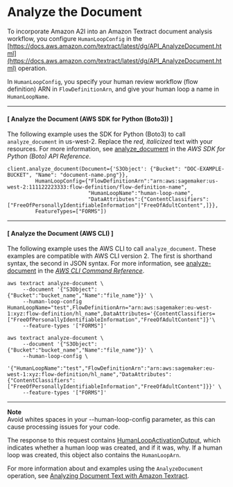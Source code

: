 # Analyze the Document<a name="a2i-textract-run-analyze-document"></a>

To incorporate Amazon A2I into an Amazon Textract document analysis workflow, you configure `HumanLoopConfig` in the [https://docs.aws.amazon.com/textract/latest/dg/API_AnalyzeDocument.html](https://docs.aws.amazon.com/textract/latest/dg/API_AnalyzeDocument.html) operation\.

In `HumanLoopConfig`, you specify your human review workflow \(flow definition\) ARN in `FlowDefinitionArn`, and give your human loop a name in `HumanLoopName`\.

------
#### [  Analyze the Document \(AWS SDK for Python \(Boto3\)\) ]

The following example uses the SDK for Python \(Boto3\) to call `analyze_document` in us\-west\-2\. Replace the *red, italicized* text with your resources\. For more information, see [analyze\_document](https://boto3.amazonaws.com/v1/documentation/api/latest/reference/services/textract.html#Textract.Client.analyze_document) in the *AWS SDK for Python \(Boto\) API Reference*\.

```
client.analyze_document(Document={'S3Object': {"Bucket": "DOC-EXAMPLE-BUCKET", "Name": "document-name.png"}},
         HumanLoopConfig={"FlowDefinitionArn":"arn:aws:sagemaker:us-west-2:111122223333:flow-definition/flow-definition-name",
                          "HumanLoopName":"human-loop-name",
                          "DataAttributes":{"ContentClassifiers":["FreeOfPersonallyIdentifiableInformation"|"FreeOfAdultContent",]}},
         FeatureTypes=["FORMS"])
```

------
#### [  Analyze the Document \(AWS CLI\) ]

The following example uses the AWS CLI to call `analyze_document`\. These examples are compatible with AWS CLI version 2\. The first is shorthand syntax, the second in JSON syntax\. For more information, see [analyze\-document](https://docs.aws.amazon.com/cli/latest/reference/textract/analyze-document.html) in the *[AWS CLI Command Reference](https://docs.aws.amazon.com/cli/latest/reference/)*\. 

```
aws textract analyze-document \
     --document '{"S3Object":{"Bucket":"bucket_name","Name":"file_name"}}' \
     --human-loop-config HumanLoopName="test",FlowDefinitionArn="arn:aws:sagemaker:eu-west-1:xyz:flow-definition/hl_name",DataAttributes='{ContentClassifiers=["FreeOfPersonallyIdentifiableInformation","FreeOfAdultContent"]}'\
     --feature-types '["FORMS"]'
```

```
aws textract analyze-document \
     --document '{"S3Object":{"Bucket":"bucket_name","Name":"file_name"}}' \
     --human-loop-config \
          '{"HumanLoopName":"test","FlowDefinitionArn":"arn:aws:sagemaker:eu-west-1:xyz:flow-definition/hl_name","DataAttributes": {"ContentClassifiers":["FreeOfPersonallyIdentifiableInformation","FreeOfAdultContent"]}}' \
     --feature-types '["FORMS"]'
```

------

**Note**  
 Avoid whites spaces in your \-\-human\-loop\-config parameter, as this can cause processing issues for your code\. 

The response to this request contains [HumanLoopActivationOutput](https://docs.aws.amazon.com/textract/latest/dg/API_HumanLoopActivationOutput.html), which indicates whether a human loop was created, and if it was, why\. If a human loop was created, this object also contains the `HumanLoopArn`\.

For more information about and examples using the `AnalyzeDocument` operation, see [Analyzing Document Text with Amazon Textract](analyzing-document-text.md)\.